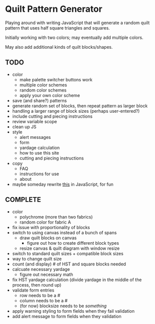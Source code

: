# Quilt Pattern Generator

Playing around with writing JavaScript that will generate a random quilt pattern that uses half square triangles and squares. 

Initially working with two colors; may eventually add multiple colors.

May also add additional kinds of quilt blocks/shapes.

## TODO
- color
	- make palette switcher buttons work
	- multiple color schemes
	- random color schemes
	- apply your own color scheme
- save (and share?) patterns
- generate random set of blocks, then repeat pattern as larger block
- handling a larger range of block sizes (perhaps user-entered?)
- include cutting and piecing instructions
- review variable scope
- clean up JS
- style
	- alert messages
	- form
	- yardage calculation
	- how to use this site
	- cutting and piecing instructions
- copy
	- FAQ
	- instructions for use
	- about
- maybe someday rewrite [this](http://www.levitated.net/daily/lev9block.html) in JavaScript, for fun

## COMPLETE
- 	color
	- polychrome (more than two fabrics)
	- random color for fabric A
- fix issue with proportionality of blocks
- switch to using canvas instead of a bunch of spans
	- draw quilt blocks on canvas
		- figure out how to create different block types
	- resize canvas & quilt diagram with window resize
- switch to standard quilt sizes + compatible block sizes
- way to change quilt size
- count (and display) # of HST and square blocks needed
- calcuate necessary yardage
  - figure out necessary math
- fix HST yardage calculation (divide yardage in the middle of the process, then round up)
- validate form entries
	- row needs to be a #
	- column needs to be a #
	- (for now) blocksize needs to be *something*
- apply warning styling to form fields when they fail validation
- add alert message to form fields when they validation


